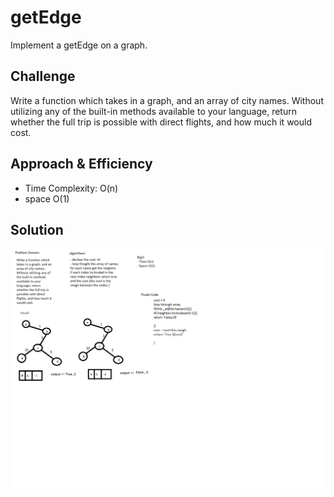 # getEdge

Implement a getEdge on a graph.

## Challenge

Write a function which takes in a graph, and an array of city names. Without utilizing any of the built-in methods available to your language, return whether the full trip is possible with direct flights, and how much it would cost.

## Approach & Efficiency

- Time Complexity: O(n)
- space O(1)

## Solution

![Whiteboard](../../assest/getEdge.png)

